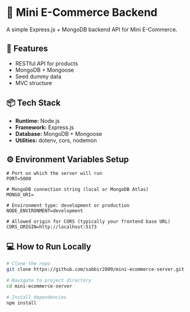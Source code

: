 # 🛒 Mini E-Commerce Backend

A simple Express.js + MongoDB backend API for Mini E-Commerce.

## 🚀 Features

- RESTful API for products
- MongoDB + Mongoose
- Seed dummy data
- MVC structure

## 📦 Tech Stack

- **Runtime:** Node.js
- **Framework:** Express.js
- **Database:** MongoDB + Mongoose
- **Utilities:** dotenv, cors, nodemon

## ⚙️ Environment Variables Setup

```.env
# Port on which the server will run
PORT=5000

# MongoDB connection string (local or MongoDB Atlas)
MONGO_URI=

# Environment type: development or production
NODE_ENVIRONMENT=development

# Allowed origin for CORS (typically your frontend base URL)
CORS_ORIGIN=http://localhost:5173

```

## 💻 How to Run Locally

```bash
# Clone the repo
git clone https://github.com/sabbir2809/mini-ecommerce-server.git

# Navigate to project directory
cd mini-ecommerce-server

# Install dependencies
npm install
```
